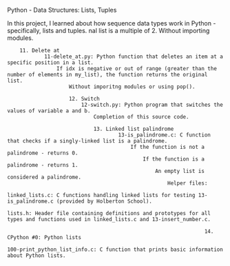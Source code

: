 Python - Data Structures: Lists, Tuples

In this project, I learned about how sequence data types work in Python - specifically, lists and tuples.
nal list is a multiple of 2.
        Without importing modules.

	    11. Delete at
	            11-delete_at.py: Python function that deletes an item at a specific position in a list.
		            If idx is negative or out of range (greater than the number of elements in my_list), the function returns the original list.
			            Without imporitng modules or using pop().

				        12. Switch
					        12-switch.py: Python program that switches the values of variable a and b.
						        Completion of this source code.

							    13. Linked list palindrome
							            13-is_palindrome.c: C function that checks if a singly-linked list is a palindrome.
								            If the function is not a palindrome - returns 0.
									            If the function is a palindrome - returns 1.
										            An empty list is considered a palindrome.
											            Helper files:
												                linked_lists.c: C functions handling linked lists for testing 13-is_palindrome.c (provided by Holberton School).
														            lists.h: Header file containing definitions and prototypes for all types and functions used in linked_lists.c and 13-insert_number.c.

															        14. CPython #0: Python lists
																        100-print_python_list_info.c: C function that prints basic information about Python lists.
																	